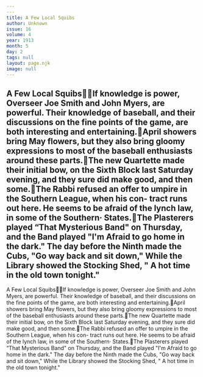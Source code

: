 ```yaml
---
---
title: A Few Local Squibs
author: Unknown
issue: 16
volume: 4
year: 1913
month: 5
day: 2
tags: null
layout: page.njk
image: null
---
```

A Few Local SquibsIf knowledge is power, Overseer Joe Smith and John Myers, are powerful. Their knowledge of baseball, and their discussions on the fine points of the game, are both interesting and entertaining.April showers bring May flowers, but they also bring gloomy expressions to most of the baseball enthusiasts around these parts.The new Quartette made their initial bow, on the Sixth Block last Saturday evening, and they sure did make good, and then some.The Rabbi refused an offer to umpire in the Southern League, when his con- tract runs out here. He seems to be afraid of the lynch law, in some of the Southern· States.The Plasterers played “That Mysterious Band" on Thursday, and the Band played "I'm Afraid to go home in the dark." The day before the Ninth made the Cubs, "Go way back and sit down," While the Library showed the Stocking Shed, " A hot time in the old town tonight."
---
A Few Local SquibsIf knowledge is power, Overseer Joe Smith and John Myers, are powerful. Their knowledge of baseball, and their discussions on the fine points of the game, are both interesting and entertaining.April showers bring May flowers, but they also bring gloomy expressions to most of the baseball enthusiasts around these parts.The new Quartette made their initial bow, on the Sixth Block last Saturday evening, and they sure did make good, and then some.The Rabbi refused an offer to umpire in the Southern League, when his con- tract runs out here. He seems to be afraid of the lynch law, in some of the Southern· States.The Plasterers played “That Mysterious Band" on Thursday, and the Band played "I'm Afraid to go home in the dark." The day before the Ninth made the Cubs, "Go way back and sit down," While the Library showed the Stocking Shed, " A hot time in the old town tonight."

